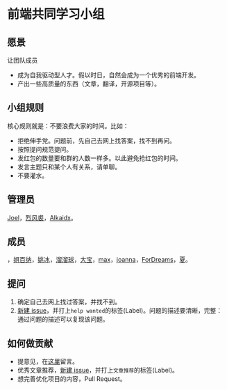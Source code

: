 # 前端共同学习小组
## 愿景
让团队成员
* 成为自我驱动型人才。假以时日，自然会成为一个优秀的前端开发。
* 产出一些高质量的东西（文章，翻译，开源项目等）。

## 小组规则
核心规则就是：不要浪费大家的时间。比如：
* 拒绝伸手党。问题前，先自己去网上找答案，找不到再问。
* 按照提问规范提问。
* 发红包的数量要和群的人数一样多。以此避免抢红包的时间。
* 发言主题只和某个人有关系，请单聊。
* 不要灌水。

## 管理员
[Joel](detail/member.md#Joel)，[烈风裘](detail/member.md#烈风裘)，[Alkaidx](detail/member.md#Alkaidx)。

## 成员
，[姐百纳](detail/member.md#姐百纳)，[姚冰](detail/member.md#姚冰)，[溜溜球](detail/member.md#溜溜球)，[大宝](detail/member.md#大宝)，[max](detail/member.md#max)，[joanna](detail/member.md#joanna)，[ForDreams](detail/member.md#ForDreams)，[夏](detail/member.md#xia)。

## 提问
1. 确定自己去网上找过答案，并找不到。
1. [新建 issue](https://github.com/iamjoel/front-end-community/issues/new)，并打上`help wanted`的标签(Label)。问题的描述要清晰，完整：通过问题的描述可以复现该问题。

## 如何做贡献
* 提意见，在[这里](https://github.com/iamjoel/front-end-community/issues/2)留言。
* 优秀文章推荐，[新建 issue](https://github.com/iamjoel/front-end-community/issues/new)，并打上`文章推荐`的标签(Label)。
* 想完善优化项目的内容，Pull Request。









